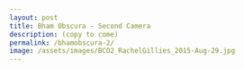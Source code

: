 ```yaml
---
layout: post
title: Bham Obscura - Second Camera
description: (copy to come)
permalink: /bhamobscura-2/
image: /assets/images/BCO2_RachelGillies_2015-Aug-29.jpg
---
```

